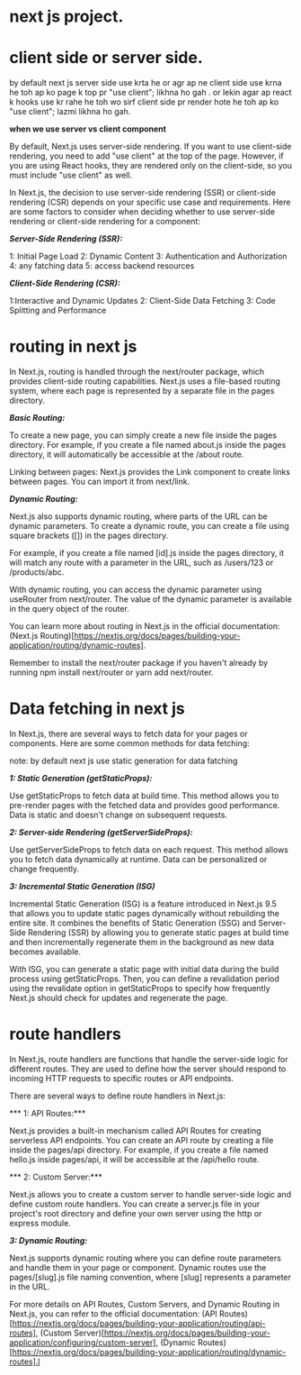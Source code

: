 # next js project.

# client side or server side.

by default next js server side use krta he or agr ap ne client side use krna he toh ap ko page k top pr "use client"; likhna ho gah . or lekin agar ap react k hooks use kr rahe he toh wo sirf client side pr render hote he toh ap ko "use client"; lazmi likhna ho gah.

**when we use server vs client component** 

By default, Next.js uses server-side rendering. If you want to use client-side rendering, you need to add "use client" at the top of the page. However, if you are using React hooks, they are rendered only on the client-side, so you must include "use client" as well.

In Next.js, the decision to use server-side rendering (SSR) or client-side rendering (CSR) depends on your specific use case and requirements. Here are some factors to consider when deciding whether to use server-side rendering or client-side rendering for a component:

***Server-Side Rendering (SSR):***

1: Initial Page Load
2: Dynamic Content
3: Authentication and Authorization
4: any fatching data
5: access backend resources


***Client-Side Rendering (CSR):***

1:Interactive and Dynamic Updates
2: Client-Side Data Fetching
3: Code Splitting and Performance


# routing in next js 

In Next.js, routing is handled through the next/router package, which provides client-side routing capabilities. Next.js uses a file-based routing system, where each page is represented by a separate file in the pages directory.

***Basic Routing:***

To create a new page, you can simply create a new file inside the pages directory. For example, if you create a file named about.js inside the pages directory, it will automatically be accessible at the /about route.

Linking between pages: Next.js provides the Link component to create links between pages. You can import it from next/link.

***Dynamic Routing:***

Next.js also supports dynamic routing, where parts of the URL can be dynamic parameters. To create a dynamic route, you can create a file using square brackets ([]) in the pages directory.

For example, if you create a file named [id].js inside the pages directory, it will match any route with a parameter in the URL, such as /users/123 or /products/abc.

With dynamic routing, you can access the dynamic parameter using useRouter from next/router. The value of the dynamic parameter is available in the query object of the router.

You can learn more about routing in Next.js in the official documentation: (Next.js Routing)[https://nextjs.org/docs/pages/building-your-application/routing/dynamic-routes].

Remember to install the next/router package if you haven't already by running npm install next/router or yarn add next/router.


# Data fetching in next js 

In Next.js, there are several ways to fetch data for your pages or components.  Here are some common methods for data fetching:

note: by default next js use static generation for data fatching 

***1: Static Generation (getStaticProps):***

Use getStaticProps to fetch data at build time.
This method allows you to pre-render pages with the fetched data and provides good performance.
Data is static and doesn't change on subsequent requests.

***2: Server-side Rendering (getServerSideProps):***

Use getServerSideProps to fetch data on each request.
This method allows you to fetch data dynamically at runtime.
Data can be personalized or change frequently.

***3: Incremental Static Generation (ISG)***

Incremental Static Generation (ISG) is a feature introduced in Next.js 9.5 that allows you to update static pages dynamically without rebuilding the entire site. It combines the benefits of Static Generation (SSG) and Server-Side Rendering (SSR) by allowing you to generate static pages at build time and then incrementally regenerate them in the background as new data becomes available.

With ISG, you can generate a static page with initial data during the build process using getStaticProps. Then, you can define a revalidation period using the revalidate option in getStaticProps to specify how frequently Next.js should check for updates and regenerate the page.


# route handlers 

In Next.js, route handlers are functions that handle the server-side logic for different routes. They are used to define how the server should respond to incoming HTTP requests to specific routes or API endpoints.

There are several ways to define route handlers in Next.js:

 *** 1: API Routes:***

Next.js provides a built-in mechanism called API Routes for creating serverless API endpoints.
You can create an API route by creating a file inside the pages/api directory. For example, if you create a file named hello.js inside pages/api, it will be accessible at the /api/hello route.

*** 2: Custom Server:***

Next.js allows you to create a custom server to handle server-side logic and define custom route handlers.
You can create a server.js file in your project's root directory and define your own server using the http or express module.

***3: Dynamic Routing:***

Next.js supports dynamic routing where you can define route parameters and handle them in your page or component.
Dynamic routes use the pages/[slug].js file naming convention, where [slug] represents a parameter in the URL.

For more details on API Routes, Custom Servers, and Dynamic Routing in Next.js, you can refer to the official documentation: (API Routes)[https://nextjs.org/docs/pages/building-your-application/routing/api-routes], (Custom Server)[https://nextjs.org/docs/pages/building-your-application/configuring/custom-server], (Dynamic Routes)[https://nextjs.org/docs/pages/building-your-application/routing/dynamic-routes].l